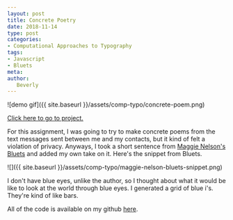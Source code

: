 ```yaml
---
layout: post
title: Concrete Poetry
date: 2018-11-14
type: post
categories:
- Computational Approaches to Typography
tags:
- Javascript
- Bluets
meta:
author:
   Beverly
---
```


<!-- {{ site.baseurl }} -->

![demo gif]({{ site.baseurl }}/assets/comp-typo/concrete-poem.png)

[Click here to go to project.](https://itp.beverlychou.com/computational-approaches-to-typography/3_concrete_poetry/)

For this assignment, I was going to try to make concrete poems from the text messages sent between me and my contacts, but it kind of felt a violation of privacy. Anyways, I took a short sentence from [Maggie Nelson's Bluets](https://www.wavepoetry.com/products/bluets) and added my own take on it. Here's the snippet from Bluets.

![]({{ site.baseurl }}/assets/comp-typo/maggie-nelson-bluets-snippet.png)

I don't have blue eyes, unlike the author, so I thought about what it would be like to look at the world through blue eyes. I generated a grid of blue i's. They're kind of like bars.

All of the code is available on my github [here](https://github.com/bevchou/computational-approaches-to-typography/tree/master/3_concrete_poetry).
